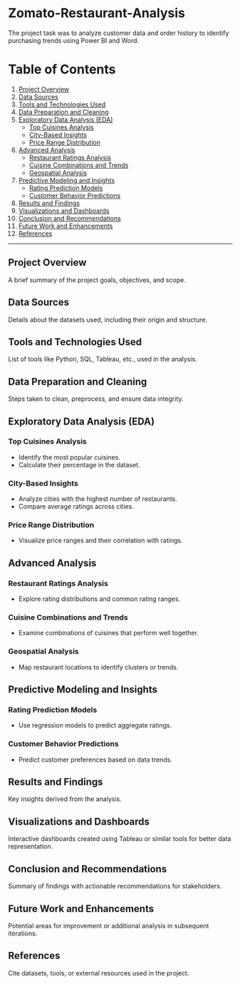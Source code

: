 # Zomato-Restaurant-Analysis
The project task was to analyze customer data and order history to identify purchasing trends using Power BI and Word.
# Table of Contents

1. [Project Overview](#project-overview)
2. [Data Sources](#data-sources)
3. [Tools and Technologies Used](#tools-and-technologies-used)
4. [Data Preparation and Cleaning](#data-preparation-and-cleaning)
5. [Exploratory Data Analysis (EDA)](#exploratory-data-analysis-eda)
   - [Top Cuisines Analysis](#top-cuisines-analysis)
   - [City-Based Insights](#city-based-insights)
   - [Price Range Distribution](#price-range-distribution)
6. [Advanced Analysis](#advanced-analysis)
   - [Restaurant Ratings Analysis](#restaurant-ratings-analysis)
   - [Cuisine Combinations and Trends](#cuisine-combinations-and-trends)
   - [Geospatial Analysis](#geospatial-analysis)
7. [Predictive Modeling and Insights](#predictive-modeling-and-insights)
   - [Rating Prediction Models](#rating-prediction-models)
   - [Customer Behavior Predictions](#customer-behavior-predictions)
8. [Results and Findings](#results-and-findings)
9. [Visualizations and Dashboards](#visualizations-and-dashboards)
10. [Conclusion and Recommendations](#conclusion-and-recommendations)
11. [Future Work and Enhancements](#future-work-and-enhancements)
12. [References](#references)

---

## Project Overview
A brief summary of the project goals, objectives, and scope.

## Data Sources
Details about the datasets used, including their origin and structure.

## Tools and Technologies Used
List of tools like Python, SQL, Tableau, etc., used in the analysis.

## Data Preparation and Cleaning
Steps taken to clean, preprocess, and ensure data integrity.

## Exploratory Data Analysis (EDA)

### Top Cuisines Analysis
- Identify the most popular cuisines.
- Calculate their percentage in the dataset.

### City-Based Insights
- Analyze cities with the highest number of restaurants.
- Compare average ratings across cities.

### Price Range Distribution
- Visualize price ranges and their correlation with ratings.

## Advanced Analysis

### Restaurant Ratings Analysis
- Explore rating distributions and common rating ranges.

### Cuisine Combinations and Trends
- Examine combinations of cuisines that perform well together.

### Geospatial Analysis
- Map restaurant locations to identify clusters or trends.

## Predictive Modeling and Insights

### Rating Prediction Models
- Use regression models to predict aggregate ratings.

### Customer Behavior Predictions
- Predict customer preferences based on data trends.

## Results and Findings
Key insights derived from the analysis.

## Visualizations and Dashboards
Interactive dashboards created using Tableau or similar tools for better data representation.

## Conclusion and Recommendations
Summary of findings with actionable recommendations for stakeholders.

## Future Work and Enhancements
Potential areas for improvement or additional analysis in subsequent iterations.

## References
Cite datasets, tools, or external resources used in the project.
